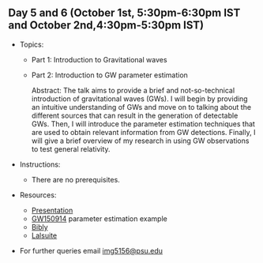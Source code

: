 

## Day 5 and 6 (October 1st, 5:30pm-6:30pm IST and October 2nd,4:30pm-5:30pm IST)
* Topics:
  * Part 1: Introduction to Gravitational waves
  * Part 2: Introduction to GW parameter estimation
  
    Abstract: The talk aims to provide a brief and not-so-technical introduction of gravitational waves (GWs). I will begin by providing an intuitive understanding of GWs and move on to talking about the different sources that can result in the generation of detectable GWs. Then, I will introduce the parameter estimation techniques that are used to obtain relevant information from GW detections. Finally, I will give a brief overview of my research in using GW observations to test general relativity.
    
* Instructions:
  * There are no prerequisites. 
  
* Resources:
  * [Presentation](https://github.com/ssp5361/Mini-Astro-workshop/blob/master/Day-5and6/MAW-%20Introduction%20of%20GWs.pdf)
  * [GW150914](https://github.com/ssp5361/Mini-Astro-workshop/blob/master/Day-5and6/Instructions.txt) parameter estimation example
  * [Bibly](https://lscsoft.docs.ligo.org/bilby/#)
  * [Lalsuite](https://lscsoft.docs.ligo.org/lalsuite/)
  
* For further queries email img5156@psu.edu

